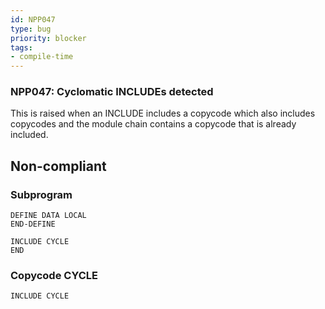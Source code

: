 ```yaml
---
id: NPP047
type: bug
priority: blocker
tags:
- compile-time 
---
```


### NPP047: Cyclomatic INCLUDEs detected
This is raised when an INCLUDE includes a copycode which also includes copycodes and the module chain contains a copycode that is already included.

## Non-compliant

### Subprogram

```natural
DEFINE DATA LOCAL
END-DEFINE

INCLUDE CYCLE
END
```

### Copycode CYCLE

```natural
INCLUDE CYCLE
```
